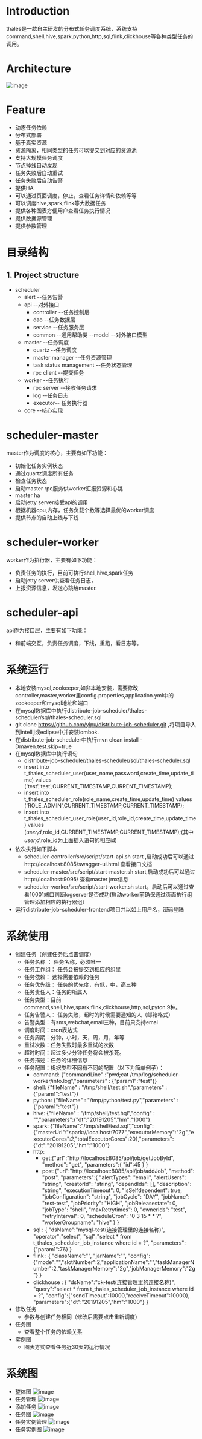 # Introduction
thales是一款自主研发的分布式任务调度系统，系统支持command,shell,hive,spark,python,http,sql,flink,clickhouse等各种类型任务的调用。

# Architecture
![image](https://github.com/ylpu/distribute-job-scheduler/raw/master/docs/arch.png)

# Feature
* 动态任务依赖
* 分布式部署
* 基于真实资源
* 资源隔离，相同类型的任务可以提交到对应的资源池
* 支持大规模任务调度
* 节点掉线自动发现
* 任务失败后自动重试
* 任务失败后自动告警
* 提供HA
* 可以通过页面调度，停止，查看任务详情和依赖等等
* 可以调度hive,spark,flink等大数据任务
* 提供各种图表方便用户查看任务执行情况
* 提供数据源管理
* 提供参数管理

# 目录结构

## 1. Project structure 

- scheduler
	- alert --任务告警
	- api --对外接口
		- controller --任务控制层
		- dao --任务数据层
		- service --任务服务层
		- common --通用帮助类
		--model --对外接口模型
	- master --任务调度
	    - quartz --任务调度
	    - master manager --任务资源管理
	    - task status management --任务状态管理
	    - rpc client --提交任务
	- worker --任务执行
	    - rpc server --接收任务请求
	    - log --任务日志
	    - executor-- 任务执行器
	- core --核心实现
# scheduler-master
master作为调度的核心，主要有如下功能：
* 初始化任务实例状态
* 通过quartz调度所有任务
* 检查任务状态
* 启动master rpc服务供worker汇报资源和心跳
* master ha
* 启动jetty server接受api的调用
* 根据机器cpu,内存，任务负载个数等选择最优的worker调度
* 提供节点的自动上线与下线

# scheduler-worker
worker作为执行器，主要有如下功能：
* 负责任务的执行，目前可执行shell,hive,spark任务
* 启动jetty server供查看任务日志，
* 上报资源信息，发送心跳给master.

# scheduler-api
api作为接口层，主要有如下功能：
* 和前端交互，负责任务调度，下线，重跑，看日志等。

# 系统运行
* 本地安装mysql,zookeeper,如非本地安装，需要修改controller,master,worker里config.properties,application.yml中的zookeeper和mysql地址和端口
* 在mysql数据库中执行distribute-job-scheduler/thales-scheduler/sql/thales-scheduler.sql
* git clone https://github.com/ylpu/distribute-job-scheduler.git ,将项目导入到intellij或eclipse中并安装lombok.
* 在distribute-job-scheduler中执行mvn clean install -Dmaven.test.skip=true
* 在mysql数据库中执行语句
  * distribute-job-scheduler/thales-scheduler/sql/thales-scheduler.sql
  * insert into t_thales_scheduler_user(user_name,password,create_time,update_time) values ('test','test',CURRENT_TIMESTAMP,CURRENT_TIMESTAMP);
  * insert into t_thales_scheduler_role(role_name,create_time,update_time) values ('ROLE_ADMIN',CURRENT_TIMESTAMP,CURRENT_TIMESTAMP);
  * insert into t_thales_scheduler_user_role(user_id,role_id,create_time,update_time) values ($user_id,$role_id,CURRENT_TIMESTAMP,CURRENT_TIMESTAMP);(其中$user_id,$role_id为上面插入语句的相应id)
* 依次执行如下脚本
  * scheduler-controller/src/script/start-api.sh start ,启动成功后可以通过http://localhost:8085/swagger-ui.html 查看接口文档
  * scheduler-master/src/script/start-master.sh start,启动成功后可以通过 http://localhost:9095/ 查看master jmx信息
  * scheduler-worker/src/script/start-worker.sh start，启动后可以通过查看10001端口判断logserver是否成功(启动worker前确保通过页面执行组管理添加相应的执行器组）
* 运行distribute-job-scheduler-frontend项目并以如上用户名，密码登陆
# 系统使用
* 创建任务（创建任务后点击调度）
  * 任务名称 ： 任务名称，必须唯一
  * 任务工作组： 任务会被提交到相应的组里
  * 任务依赖： 选择需要依赖的任务
  * 任务优先级： 任务的优先度，有低，中，高三种
  * 任务责任人：任务的所属人
  * 任务类型：目前command,shell,hive,spark,flink,clickhouse,http,sql,pyton 9种。
  * 任务告警人： 任务失败，超时的时候需要通知的人（邮箱格式）
  * 告警类型：有sms,webchat,email三种，目前只支持emai
  * 调度时间：cron表达式
  * 任务周期：分钟，小时，天，周，月，年等
  * 重试次数：任务失败时最多重试的次数
  * 超时时间：超过多少分钟任务将会被杀死。
  * 任务描述：任务的详细信息
  * 任务配置：根据类型不同有不同的配置（以下为简单例子）：
    * command: {"commandLine" :"pwd;cat /tmp/log/scheduler-worker/info.log","parameters" : {"param1":"test"}}
    * shell: {"fileName" : "/tmp/shell/test.sh","parameters" : {"param1":"test"}}
    * python: {"fileName" : "/tmp/python/test.py","parameters" : {"param1":"test"}}
    * hive: {"fileName" : "/tmp/shell/test.hql","config" : "","parameters":{"dt":"20191205","hm":"1000"}
    * spark: {"fileName":"/tmp/shell/test.sql","config":{"masterUrl":"spark://localhost:7077","executorMemory":"2g","executorCores":2,"totalExecutorCores":20},"parameters":{"dt":"20191205","hm":"1000"}
    * http:
      * get:{"url":"http://localhost:8085/api/job/getJobById",
"method": "get",
"parameters":{
  "id":45
}
}
      * post:{"url":"http://localhost:8085/api/job/addJob",
"method": "post",
"parameters":{
  "alertTypes": "email",
  "alertUsers": "string",
  "creatorId": "string",
  "dependIds": [],
  "description": "string",
  "executionTimeout": 0,
  "isSelfdependent": true,
  "jobConfiguration": "string",
  "jobCycle": "DAY",
  "jobName": "rest-test",
  "jobPriority": "HIGH",
  "jobReleasestate": 0,
  "jobType": "shell",
  "maxRetrytimes": 0,
  "ownerIds": "test",
  "retryInterval": 0,
  "scheduleCron": "0 3 15 * * ?",
  "workerGroupname": "hive"
}
}
     * sql : {
  "dsName":"mysql-test(连接管理里的连接名称)",
  "operator":"select",
  "sql":"select * from t_thales_scheduler_job_instance where id = ?",
  "parameters":{"param1":76}
}
    * flink : {
  "className":"",
  "jarName":"",
  "config":  {"mode":"","slotNumber":2,"applicationName":"","taskManagerNumber":2,"taskManagerMemory":"2g","jobManagerMemory":"2g"}
}
    * clickhouse : {
      "dsName":"ck-test(连接管理里的连接名称)",
      "query":"select * from t_thales_scheduler_job_instance where id = ?",
      "config":{"sendTimeout":10000,"receiveTimeout":10000},
      "parameters":{"dt":"20191205","hm":"1000"}
 }
 * 修改任务
   * 参数与创建任务相同（修改后需要点击重新调度）
 * 任务图
   * 查看整个任务的依赖关系
 * 实例图
   * 图表方式查看任务近30天的运行情况
 # 系统图
 * 整体图
 ![image](https://github.com/ylpu/distribute-job-scheduler/raw/master/docs/summary.png)
 * 任务管理
 ![image](https://github.com/ylpu/distribute-job-scheduler/raw/master/docs/jobmanagement.png)
 * 添加任务
 ![image](https://github.com/ylpu/distribute-job-scheduler/raw/master/docs/addjob.png)
 * 任务图
 ![image](https://github.com/ylpu/distribute-job-scheduler/raw/master/docs/job.png)
 * 任务实例管理
 ![image](https://github.com/ylpu/distribute-job-scheduler/raw/master/docs/jobinstance.png)
 * 任务实例图
 ![image](https://github.com/ylpu/distribute-job-scheduler/raw/master/docs/jobinstancechart.png)
